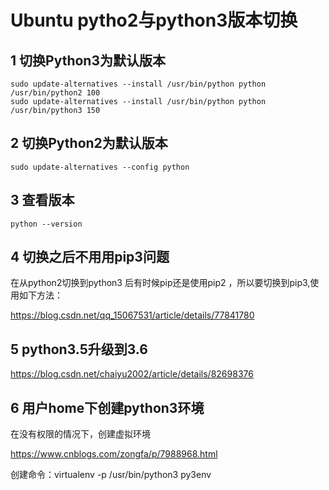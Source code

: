 # Ubuntu pytho2与python3版本切换

## 1 切换**Python3**为默认版本

```
sudo update-alternatives --install /usr/bin/python python /usr/bin/python2 100
sudo update-alternatives --install /usr/bin/python python /usr/bin/python3 150
```

## 2 切换**Python2**为默认版本

```
sudo update-alternatives --config python
```

## 3 查看版本

```
python --version
```

## 4 切换之后不用用pip3问题

在从python2切换到python3 后有时候pip还是使用pip2 ，所以要切换到pip3,使用如下方法：

https://blog.csdn.net/qq_15067531/article/details/77841780

## 5 python3.5升级到3.6

https://blog.csdn.net/chaiyu2002/article/details/82698376

## 6 用户home下创建python3环境

在没有权限的情况下，创建虚拟环境

https://www.cnblogs.com/zongfa/p/7988968.html

创建命令：virtualenv -p /usr/bin/python3 py3env